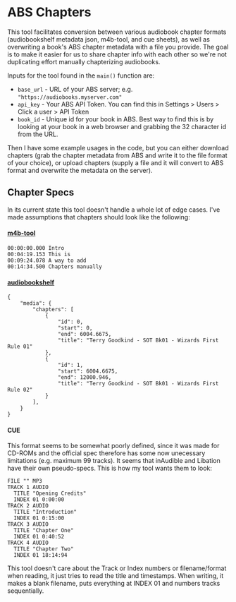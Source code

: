 # ABS Chapters
This tool facilitates conversion between various audiobook chapter formats (audiobookshelf metadata json, m4b-tool, and cue sheets), as well as overwriting a book's ABS chapter metadata with a file you provide.  The goal is to make it easier for us to share chapter info with each other so we're not duplicating effort manually chapterizing audiobooks.

Inputs for the tool found in the `main()` function are:
- `base_url` - URL of your ABS server; e.g. `"https://audiobooks.myserver.com"`
- `api_key` - Your ABS API Token.  You can find this in Settings > Users > Click a user > API Token
- `book_id` - Unique id for your book in ABS.  Best way to find this is by looking at your book in a web browser and grabbing the 32 character id from the URL.

Then I have some example usages in the code, but you can either download chapters (grab the chapter metadata from ABS and write it to the file format of your choice), or upload chapters (supply a file and it will convert to ABS format and overwrite the metadata on the server).


## Chapter Specs
In its current state this tool doesn't handle a whole lot of edge cases.  I've made assumptions that chapters should look like the following:

#### [m4b-tool](https://github.com/sandreas/m4b-tool#fixed-chapters)
```
00:00:00.000 Intro
00:04:19.153 This is
00:09:24.078 A way to add
00:14:34.500 Chapters manually
```

#### [audiobookshelf](https://api.audiobookshelf.org/#get-a-library-item)
```
{
    "media": {
        "chapters": [
            {
                "id": 0,
                "start": 0,
                "end": 6004.6675,
                "title": "Terry Goodkind - SOT Bk01 - Wizards First Rule 01"
            },
            {
                "id": 1,
                "start": 6004.6675,
                "end": 12000.946,
                "title": "Terry Goodkind - SOT Bk01 - Wizards First Rule 02"
            }
        ],
    }
}
```

#### CUE
This format seems to be somewhat poorly defined, since it was made for CD-ROMs and the official spec therefore has some now unecessary limitations (e.g. maximum 99 tracks).  It seems that inAudible and Libation have their own pseudo-specs.  This is how my tool wants them to look:

```
FILE "" MP3
TRACK 1 AUDIO
  TITLE "Opening Credits"
  INDEX 01 0:00:00
TRACK 2 AUDIO
  TITLE "Introduction"
  INDEX 01 0:15:00
TRACK 3 AUDIO
  TITLE "Chapter One"
  INDEX 01 0:40:52
TRACK 4 AUDIO
  TITLE "Chapter Two"
  INDEX 01 18:14:94
```

This tool doesn't care about the Track or Index numbers or filename/format when reading, it just tries to read the title and timestamps.  When writing, it makes a blank filename, puts everything at INDEX 01 and numbers tracks sequentially.